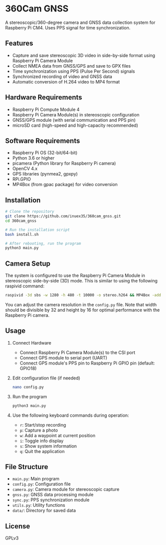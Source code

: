 # 360Cam GNSS

A stereoscopic/360-degree camera and GNSS data collection system for Raspberry Pi CM4. Uses PPS signal for time synchronization.

## Features

- Capture and save stereoscopic 3D video in side-by-side format using Raspberry Pi Camera Module
- Collect NMEA data from GNSS/GPS and save to GPX files
- Time synchronization using PPS (Pulse Per Second) signals
- Synchronized recording of video and GNSS data
- Automatic conversion of H.264 video to MP4 format

## Hardware Requirements

- Raspberry Pi Compute Module 4
- Raspberry Pi Camera Module(s) in stereoscopic configuration
- GNSS/GPS module (with serial communication and PPS pin)
- microSD card (high-speed and high-capacity recommended)

## Software Requirements

- Raspberry Pi OS (32-bit/64-bit)
- Python 3.6 or higher
- picamera (Python library for Raspberry Pi camera)
- OpenCV 4.x
- GPS libraries (pynmea2, gpxpy)
- RPi.GPIO
- MP4Box (from gpac package) for video conversion

## Installation

```bash
# Clone the repository
git clone https://github.com/inuex35/360cam_gnss.git
cd 360cam_gnss

# Run the installation script
bash install.sh

# After rebooting, run the program
python3 main.py
```

## Camera Setup

The system is configured to use the Raspberry Pi Camera Module in stereoscopic side-by-side (3D) mode. This is similar to using the following raspivid command:

```bash
raspivid -3d sbs -w 1280 -h 480 -t 10000 -o stereo.h264 && MP4Box -add stereo.h264 stereo.mp4
```

You can adjust the camera resolution in the `config.py` file. Note that width should be divisible by 32 and height by 16 for optimal performance with the Raspberry Pi camera.

## Usage

1. Connect Hardware
   - Connect Raspberry Pi Camera Module(s) to the CSI port
   - Connect GPS module to serial port (UART)
   - Connect GPS module's PPS pin to Raspberry Pi GPIO pin (default: GPIO18)
   
2. Edit configuration file (if needed)
   ```bash
   nano config.py
   ```
   
3. Run the program
   ```bash
   python3 main.py
   ```

4. Use the following keyboard commands during operation:
   - `r`: Start/stop recording
   - `p`: Capture a photo
   - `w`: Add a waypoint at current position
   - `i`: Toggle info display
   - `s`: Show system information
   - `q`: Quit the application

## File Structure

- `main.py`: Main program
- `config.py`: Configuration file
- `camera.py`: Camera module for stereoscopic capture
- `gnss.py`: GNSS data processing module
- `sync.py`: PPS synchronization module
- `utils.py`: Utility functions
- `data/`: Directory for saved data

## License

GPLv3
